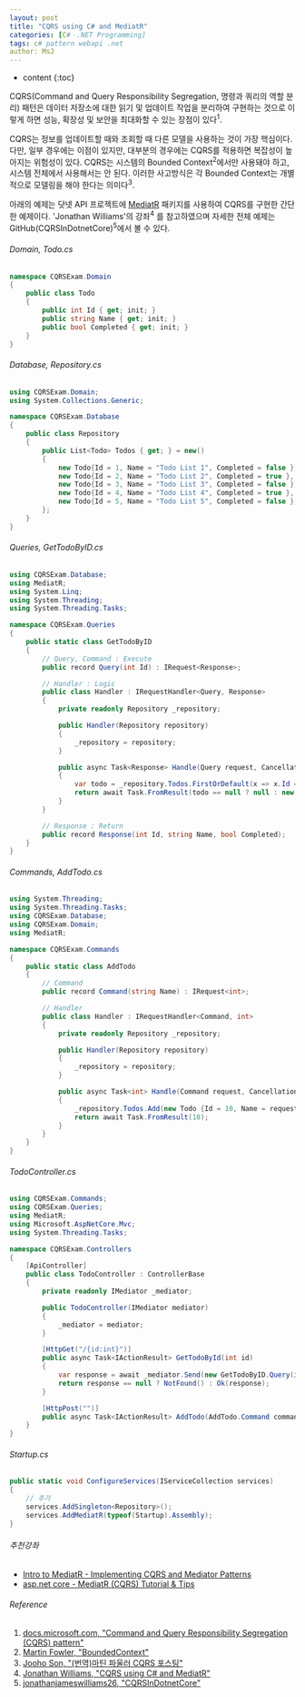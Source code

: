 ```yaml
---
layout: post
title: "CQRS using C# and MediatR"
categories: [C#ㆍ.NET Programming]
tags: c# pattern webapi .net
author: MsJ
---
```


* content
{:toc}

CQRS(Command and Query Responsibility Segregation, 명령과 쿼리의 역할 분리) 패턴은 데이터 저장소에 대한 읽기 및 업데이트 작업을 분리하여 구현하는 것으로 이렇게 하면 성능, 확장성 및 보안을 최대화할 수 있는 장점이 있다<sup>1</sup>.

CQRS는 정보를 업데이트할 때와 조회할 때 다른 모델을 사용하는 것이 가장 핵심이다. 다만, 일부 경우에는 이점이 있지만, 대부분의 경우에는 CQRS를 적용하면 복잡성이 높아지는 위험성이 있다. CQRS는 시스템의 Bounded Context<sup>2</sup>에서만 사용돼야 하고, 시스템 전체에서 사용해서는 안 된다. 이러한 사고방식은 각 Bounded Context는 개별적으로 모델링을 해야 한다는 의미다<sup>3</sup>.

아래의 예제는 닷넷 API 프로젝트에 [MediatR](https://www.nuget.org/packages/MediatR.Extensions.Microsoft.DependencyInjection/) 패키지를 사용하여 CQRS를 구현한 간단한 예제이다. 'Jonathan Williams'의 강좌<sup>4</sup> 를 참고하였으며 자세한 전체 예제는 GitHub(CQRSInDotnetCore)<sup>5</sup>에서 볼 수 있다.





###### Domain, Todo.cs
```cs
namespace CQRSExam.Domain
{
    public class Todo
    {
        public int Id { get; init; }
        public string Name { get; init; }
        public bool Completed { get; init; }
    }
}
```

###### Database, Repository.cs
```cs
using CQRSExam.Domain;
using System.Collections.Generic;

namespace CQRSExam.Database
{
    public class Repository
    {
        public List<Todo> Todos { get; } = new()
        {
            new Todo{Id = 1, Name = "Todo List 1", Completed = false },
            new Todo{Id = 2, Name = "Todo List 2", Completed = true },
            new Todo{Id = 3, Name = "Todo List 3", Completed = false },
            new Todo{Id = 4, Name = "Todo List 4", Completed = true },
            new Todo{Id = 5, Name = "Todo List 5", Completed = false },
        };
    }
}
```

###### Queries, GetTodoByID.cs
```cs
using CQRSExam.Database;
using MediatR;
using System.Linq;
using System.Threading;
using System.Threading.Tasks;

namespace CQRSExam.Queries
{
    public static class GetTodoByID
    {
        // Query, Command : Execute
        public record Query(int Id) : IRequest<Response>;

        // Handler : Logic
        public class Handler : IRequestHandler<Query, Response>
        {
            private readonly Repository _repository;

            public Handler(Repository repository)
            {
                _repository = repository;
            }

            public async Task<Response> Handle(Query request, CancellationToken cancellationToken)
            {
                var todo = _repository.Todos.FirstOrDefault(x => x.Id == request.Id);
                return await Task.FromResult(todo == null ? null : new Response(todo.Id, todo.Name, todo.Completed));
            }
        }

        // Response : Return
        public record Response(int Id, string Name, bool Completed);
    }
}
```

###### Commands, AddTodo.cs
```cs
using System.Threading;
using System.Threading.Tasks;
using CQRSExam.Database;
using CQRSExam.Domain;
using MediatR;

namespace CQRSExam.Commands
{
    public static class AddTodo
    {
        // Command
        public record Command(string Name) : IRequest<int>;

        // Handler
        public class Handler : IRequestHandler<Command, int>
        {
            private readonly Repository _repository;

            public Handler(Repository repository)
            {
                _repository = repository;
            }

            public async Task<int> Handle(Command request, CancellationToken cancellationToken)
            {
                _repository.Todos.Add(new Todo {Id = 10, Name = request.Name});
                return await Task.FromResult(10);
            }
        }
    }
}
```

###### TodoController.cs
```cs
using CQRSExam.Commands;
using CQRSExam.Queries;
using MediatR;
using Microsoft.AspNetCore.Mvc;
using System.Threading.Tasks;

namespace CQRSExam.Controllers
{
    [ApiController]
    public class TodoController : ControllerBase
    {
        private readonly IMediator _mediator;

        public TodoController(IMediator mediator)
        {
            _mediator = mediator;
        }

        [HttpGet("/{id:int}")]
        public async Task<IActionResult> GetTodoById(int id)
        {
            var response = await _mediator.Send(new GetTodoByID.Query(id));
            return response == null ? NotFound() : Ok(response);
        }

        [HttpPost("")]
        public async Task<IActionResult> AddTodo(AddTodo.Command command) => Ok(await _mediator.Send(command));
    }
}
```

###### Startup.cs
```cs
public static void ConfigureServices(IServiceCollection services)
{
    // 추가
    services.AddSingleton<Repository>();
    services.AddMediatR(typeof(Startup).Assembly);
}
```

###### 추천강좌
* [Intro to MediatR - Implementing CQRS and Mediator Patterns](https://www.youtube.com/watch?v=yozD5Tnd8nw&ab_channel=IAmTimCorey)
* [asp.net core - MediatR (CQRS) Tutorial & Tips](https://www.youtube.com/watch?v=xKKVW94F2bc&ab_channel=RawCoding)

###### Reference
1. [docs.microsoft.com, "Command and Query Responsibility Segregation (CQRS) pattern"](https://docs.microsoft.com/en-us/azure/architecture/patterns/cqrs)
2. [Martin Fowler, "BoundedContext"](https://www.martinfowler.com/bliki/BoundedContext.html)
3. [Jooho Son, "(번역)마틴 파울러 CQRS 포스팅"](https://medium.com/@joohotheman/%EB%B2%88%EC%97%AD-%EB%A7%88%ED%8B%B4-%ED%8C%8C%EC%9A%B8%EB%9F%AC-cqrs-%ED%8F%AC%EC%8A%A4%ED%8C%85-245c63bb1e58)
4. [Jonathan Williams, "CQRS using C# and MediatR"](https://www.youtube.com/watch?v=mdzEKGlH0_Q&ab_channel=JonathanWilliams)
5. [jonathanjameswilliams26, "CQRSInDotnetCore"](https://github.com/jonathanjameswilliams26/CQRSInDotnetCore)
